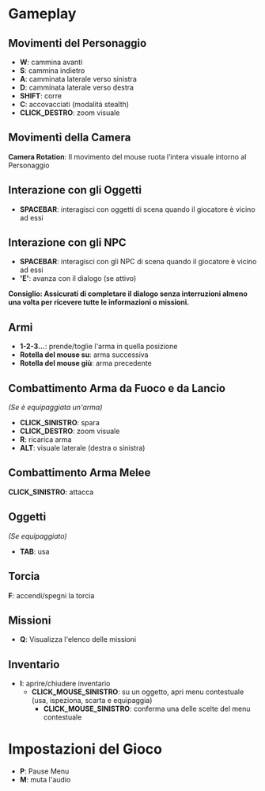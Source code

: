 # Gameplay

## Movimenti del Personaggio
- **W**: cammina avanti
- **S**: cammina indietro
- **A**: camminata laterale verso sinistra
- **D**: camminata laterale verso destra 
- **SHIFT**: corre
- **C**: accovacciati (modalità stealth)
- **CLICK_DESTRO**: zoom visuale

## Movimenti della Camera
**Camera Rotation**: Il movimento del mouse ruota l’intera visuale intorno al Personaggio 

## Interazione con gli Oggetti
- **SPACEBAR**: interagisci con oggetti di scena quando il giocatore è vicino ad essi

## Interazione con gli NPC
- **SPACEBAR**: interagisci con gli NPC di scena quando il giocatore è vicino ad essi
- **'E'**: avanza con il dialogo (se attivo)

**Consiglio: Assicurati di completare il dialogo senza interruzioni almeno una volta per ricevere tutte le informazioni o missioni.**

## Armi
- **1-2-3...**: prende/toglie l'arma in quella posizione
- **Rotella del mouse su**: arma successiva
- **Rotella del mouse giù**: arma precedente

## Combattimento Arma da Fuoco e da Lancio
*(Se è equipaggiata un'arma)*
- **CLICK_SINISTRO**: spara
- **CLICK_DESTRO**: zoom visuale
- **R**: ricarica arma
- **ALT**: visuale laterale (destra o sinistra)

## Combattimento Arma Melee
**CLICK_SINISTRO**: attacca

## Oggetti
*(Se equipaggiato)*
- **TAB**: usa

## Torcia
**F**: accendi/spegni la torcia

## Missioni
- **Q**: Visualizza l'elenco delle missioni

## Inventario
- **I**: aprire/chiudere inventario
  - **CLICK_MOUSE_SINISTRO**: su un oggetto, apri menu contestuale (usa, ispeziona, scarta e equipaggia)
    - **CLICK_MOUSE_SINISTRO**: conferma una delle scelte del menu contestuale

# Impostazioni del Gioco
- **P**: Pause Menu 
- **M**: muta l'audio
